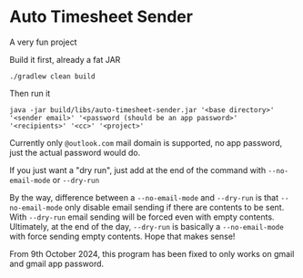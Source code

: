 # Auto Timesheet Sender

A very fun project

Build it first, already a fat JAR
```
./gradlew clean build
```

Then run it
```
java -jar build/libs/auto-timesheet-sender.jar '<base directory>' '<sender email>' '<password (should be an app password>' '<recipients>' '<cc>' '<project>'
```

Currently only `@outlook.com` mail domain is supported, no app password, just the actual password would do.

If you just want a "dry run", just add at the end of the command with `--no-email-mode` or `--dry-run`

By the way, difference between a `--no-email-mode` and `--dry-run` is that `--no-email-mode` only disable email sending if there are contents to be sent. With `--dry-run` email sending will be forced even with empty contents. Ultimately, at the end of the day, `--dry-run` is basically a `--no-email-mode` with force sending empty contents. Hope that makes sense!

From 9th October 2024, this program has been fixed to only works on gmail and gmail app password.
